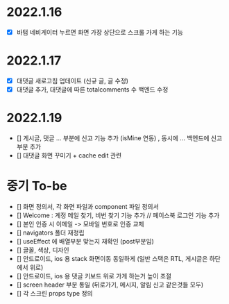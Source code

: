 # 2022.1.16

- [x] 바텀 네비게이터 누르면 화면 가장 상단으로 스크롤 가게 하는 기능

# 2022.1.17

- [x] 대댓글 새로고침 업데이트 (신규 글, 글 수정)
- [x] 대댓글 추가, 대댓글에 따른 totalcomments 수 백엔드 수정

# 2022.1.19

- [] 게시글, 댓글 ... 부분에 신고 기능 추가 (isMine 연동) , 동시에 ... 백엔드에 신고 부분 추가
- [] 대댓글 화면 꾸미기 + cache edit 관련

# 중기 To-be

- [] 화면 정의서, 각 화면 파일과 component 파일 정의서
- [] Welcome : 계정 메일 찾기, 비번 찾기 기능 추가 // 페이스북 로그인 기능 추가
- [] 본인 인증 시 이메일 -> 모바일 번호로 인증 교체
- [] navigators 폴더 재정립
- [] useEffect 에 배열부분 맞는지 재확인 (post부분임)
- [] 글꼴, 색상, 디자인
- [] 안드로이드, ios 용 stack 화면이동 동일하게 (일반 스택은 RTL, 게시글은 하단에서 위로)
- [] 안드로이드, ios 용 댓글 키보드 위로 가게 하는거 높이 조절
- [] screen header 부분 통일 (뒤로가기, 메시지, 알림 신고 같은것들 모두)
- [] 각 스크린 props type 정의
